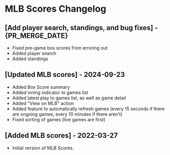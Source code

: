 # MLB Scores Changelog

## [Add player search, standings, and bug fixes] - {PR_MERGE_DATE}
- Fixed pre-game box scores from erroring out
- Added player search
- Added standings

## [Updated MLB scores] - 2024-09-23 
- Added Box Score summary
- Added inning indicator to games list
- Added latest play to games list, as well as game detail
- Added "View on MLB" action
- Added feature to automatically refresh games (every 15 seconds if there are ongoing games, every 10 minutes if there aren't)
- Fixed sorting of games (live games are first)

## [Added MLB scores] - 2022-03-27
- Initial version of MLB Scores.